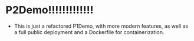 # P2Demo!!!!!!!!!!!!!

- This is just a refactored P1Demo, with more modern features, as well as a full public deployment and a Dockerfile for containerization.
